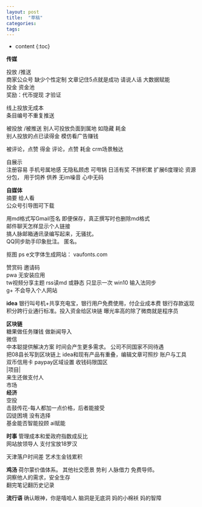 ```yaml
---
layout: post
title:  "草稿"
categories:
tags:  
---
```


* content
{:toc}

**传媒**

投放 /推送  
商家公众号 缺少个性定制 文章记住5点就是成功 请说人话 大数据赋能  
投金  资金池  
奖励：代币提现 才验证    

线上投放无成本  
条目编号不重复推送   

被投放  /被推送
别人可投放负面到属地 如隐藏 耗金  
别人投放的点已读得金  模仿看广告赚钱  

被评论，点赞 得金
评论，点赞 耗金
crm场景触达

自展示  
注册容易 手机号属地感 无隐私顾虑 可甩锅  日活有奖 不拼积累   扩展6度理论
资源分包， 用于饲养 供养  无im噪音
心中无码

**自媒体**  
摘要 给人看   
公众号引导图可下载   

用md格式写Gmail签名 即便保存，真正撰写时也删除md格式   
邮件聊天怎样显示个人链接   
搞人脉邮箱通讯录编写起来，无骚扰。  
QQ同步助手印象批注。  匿名。  

抠图 ps
e文字体生成网站： vaufonts.com

赞赏码  邀请码  
pwa 无安装应用  
tw视频分享主题
rss读md 或静态 只显示一次
win10 输入法同步  
g+ 不会导入个人网站  

**idea**
银行叫号机+共享充电宝，银行用户免费使用，付企业成本费
银行存款返现积分跨行业通行标准。投入资金给区块链
曝光率高的除了微商就是程序员  


**区块链**  
糖果做任务赚钱  做新闻导入  
微信  
中本聪提供解决方案 时间会产生更多需求。
公司不同国家不同待遇  
把08县长写到区块链上
idea和现有产品有重叠，编辑文章可照抄
账户与工具  
双币信用卡 paypay区域设置 收钱码限国区     
|项目|  
来生还做支付人  
市场  
**经济**  
空投  
击鼓传花-每人都加一点价格，后者能接受  
囚徒困境 没有选择  
基金能否智能投顾 ai赋能  

**时事**
管理成本和爱政府指数成反比  
网站放领导人 支付宝放18罗汉  

天津落户时间差  艺术生金钱累积

**鸡汤**
荷尔蒙价值体系。  其他社交愿景 势利 人脉借力 免费导师。  
洞察他人的需求，安全生存    
翻完笔记翻历史记录

**流行语**
确认眼神，你是嘻哈人
脑洞是无底洞
妈的小棉袄 妈的智障  
